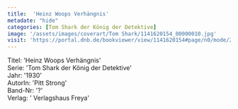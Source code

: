 ```yaml
---
title:  'Heinz Woops Verhängnis'
metadate: "hide"
categories: [Tom Shark der König der Detektive]
image: '/assets/images/coverart/Tom Shark/1141620154_00000010.jpg'
visit: 'https://portal.dnb.de/bookviewer/view/1141620154#page/n0/mode/2up'
---
```

Titel: 'Heinz Woops Verhängnis' <br>
Serie: 'Tom Shark der König der Detektive' <br>
Jahr: '1930' <br>
AutorIn: 'Pitt Strong' <br>
Band-Nr: '?' <br>
Verlag: ' Verlagshaus Freya'